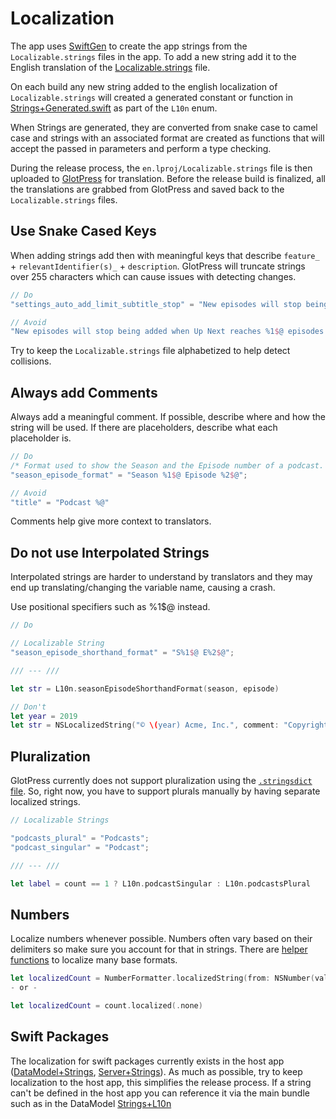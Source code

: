# Localization

The app uses [SwiftGen](https://github.com/SwiftGen/SwiftGen) to create the app strings from the `Localizable.strings` files in the app. To add a new string add it to the English translation of the [Localizable.strings](../podcasts/en.lproj/Localizable.strings) file. 

On each build any new string added to the english localization of `Localizable.strings` will created a generated constant or function in [Strings+Generated.swift](../podcasts/Strings+Generated.swift) as part of the `L10n` enum.

When Strings are generated, they are converted from snake case to camel case and strings with an associated format are created as functions that will accept the passed in parameters and perform a type checking.

During the release process, the `en.lproj/Localizable.strings` file is then uploaded to [GlotPress](https://translate.wordpress.org/projects/apps/ios/) for translation. Before the release build is finalized, all the translations are grabbed from GlotPress and saved back to the `Localizable.strings` files.

## Use Snake Cased Keys

When adding strings add then with meaningful keys that describe `feature_` + `relevantIdentifier(s)_` + `description`. GlotPress will truncate strings over 255 characters which can cause issues with detecting changes.

```swift
// Do
"settings_auto_add_limit_subtitle_stop" = "New episodes will stop being added when Up Next reaches %1$@ episodes.";
```

```swift
// Avoid
"New episodes will stop being added when Up Next reaches %1$@ episodes." = "New episodes will stop being added when Up Next reaches %1$@ episodes.";
```

Try to keep the `Localizable.strings` file alphabetized to help detect collisions.

## Always add Comments

Always add a meaningful comment. If possible, describe where and how the string will be used. If there are placeholders, describe what each placeholder is. 

```swift
// Do
/* Format used to show the Season and the Episode number of a podcast. '%1$@' is a placeholder for the season number.'%2$@' is a placeholder for the episode number. */
"season_episode_format" = "Season %1$@ Episode %2$@";
```

```swift
// Avoid
"title" = "Podcast %@"
```

Comments help give more context to translators.

## Do not use Interpolated Strings

Interpolated strings are harder to understand by translators and they may end up translating/changing the variable name, causing a crash.

Use positional specifiers such as %1$@ instead.

```swift
// Do

// Localizable String
"season_episode_shorthand_format" = "S%1$@ E%2$@";

/// --- /// 

let str = L10n.seasonEpisodeShorthandFormat(season, episode)
```

```swift
// Don't
let year = 2019
let str = NSLocalizedString("© \(year) Acme, Inc.", comment: "Copyright Notice")
```

## Pluralization

GlotPress currently does not support pluralization using the [`.stringsdict` file](https://developer.apple.com/library/archive/documentation/MacOSX/Conceptual/BPInternational/LocalizingYourApp/LocalizingYourApp.html#//apple_ref/doc/uid/10000171i-CH5-SW10). So, right now, you have to support plurals manually by having separate localized strings.

```swift
// Localizable Strings

"podcasts_plural" = "Podcasts";
"podcast_singular" = "Podcast";

/// --- ///

let label = count == 1 ? L10n.podcastSingular : L10n.podcastsPlural
```

## Numbers

Localize numbers whenever possible. Numbers often vary based on their delimiters so make sure you account for that in strings. There are [helper functions](../Modules/Utils/Sources/Utils/Formatting/LocalizationHelpers.swift) to localize many base formats.

```swift
let localizedCount = NumberFormatter.localizedString(from: NSNumber(value: count), number: .none)
- or -

let localizedCount = count.localized(.none)

```


## Swift Packages

The localization for swift packages currently exists in the host app ([DataModel+Strings](../podcasts/DataModel+Strings.swift), [Server+Strings](../podcasts/Server+Strings.swift)). As much as possible, try to keep localization to the host app, this simplifies the release process. If a string can't be defined in the host app you can reference it via the main bundle such as in the DataModel [Strings+L10n](../Modules/DataModel/Sources/DataModel/Private/Strings+L10n.swift)
